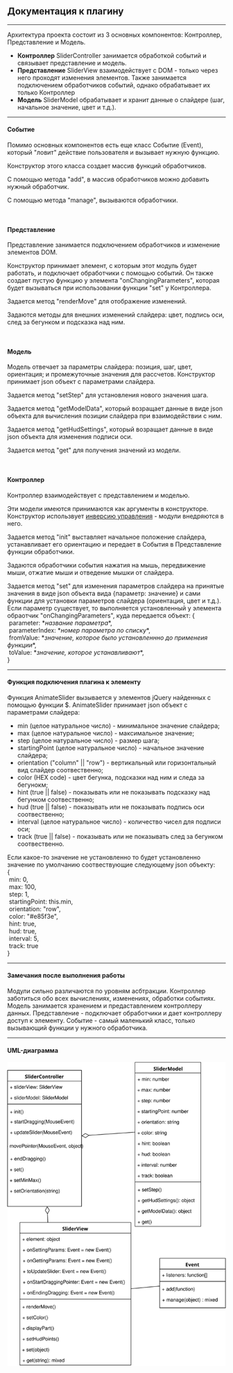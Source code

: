 <p>
<h2>Документация к плагину</h2>
<hr>
Архитектура проекта состоит из 3 основных компонентов: Контроллер, Представление и Модель.
<ul>
<li><b>Контроллер</b> SliderController занимается обработкой событий и связывает представление и модель.</li>
<li><b>Представление</b> SliderView взаимодействует с DOM - только через него проходят изменения элементов. Также занимается подключением обработчиков событий, однако обрабатывает их только Контроллер</li>
<li><b>Модель</b> SliderModel обрабатывает и хранит данные о слайдере (шаг, начальное значение, цвет и т.д.).</li>
</ul>
</p>

<hr>

<p>
<h4>Событие</h4>
Помимо основных компонентов есть еще класс Событие (Event), который "ловит" действие пользователя и вызывает нужную функцию.

Конструктор этого класса создает массив функций обработчиков.

С помощью метода "add", в массив обработчиков можно добавить нужный обработчик.

С помощью метода "manage", вызываются обработчики.
</p>

<br>

<p>
<h4>Представление</h4>
Представление занимается подключением обработчиков и изменение элементов DOM.

Конструктор принимает элемент, с которым этот модуль будет работать, и подключает обработчики с помощью событий. Он также создает пустую функцию у элемента "onChangingParameters", которая будет вызываться при использовании функции "set" у Контроллера.

Задается метод "renderMove" для отображение изменений.

Задаются методы для внешних изменений слайдера: цвет, подпись оси, след за бегунком и подсказка над ним.
</p>

<br>

<p>
<h4>Модель</h4>
Модель отвечает за параметры слайдера: позиция, шаг, цвет, ориентация; и промежуточные значения для рассчетов.
Конструктор принимает json объект с параметрами слайдера.

Задается метод "setStep" для установления нового значения шага.

Задается метод "getModelData", который возращает данные в виде json объекта для вычисления позиции слайдера при взаимодействии с ним.

Задается метод "getHudSettings", который возращает данные в виде json объекта для изменения подписи оси.

Задается метод "get" для получения значений из модели.
</p>

<br>

<p>
<h4>Контроллер</h4>
Контроллер взаимодействует с представлением и моделью.

Эти модели имеются принимаются как аргументы в конструкторе. Конструктор использвует <a href="https://en.wikipedia.org/wiki/Inversion_of_control#Background">инверсию управления</a> - модули внедряются в него.

Задается метод "init" выставляет начальное положение слайдера, устанавливает его ориентацию и передает в События в Представление функции обработчики.

Задаются обработчики события нажатия на мышь, передвижение мыши, отжатие мыши и отведение мышки от слайдера.

Задается метод "set" для изменения параметров слайдера на принятые значения в виде json объекта вида {параметр: значение} и сами функции для установки параметров слайдера (ориентация, цвет и т.д.). Если параметр существует, то выполняется установленный у элемента обраотчик "onChangingParameters", куда передается объект:
{<br>
&nbsp;parameter: \*<i>название параметра</i>\*,<br>
&nbsp;parameterIndex: \*<i>номер параметра по списку</i>\*,<br>
&nbsp;fromValue: \*<i>значение, которое было установленнно до применеия функции</i>\*,<br>
&nbsp;toValue: \*<i>значение, которое устанавливают</i>\*,<br>
}
</p>

<hr>

<p>
<h4>Функция подключения плагина к элементу</h4>
Функция AnimateSlider вызывается у элементов jQuery найденных с помощью функции $. AnimateSlider принимает json объект с параметрами слайдера:
<ul>
	<li>min (целое натуральное число) - минимальное значение слайдера;</li>
	<li>max (целое натуральное число) - максимальное значение;</li>
	<li>step (целое натуральное число) - размер шага;</li>
	<li>startingPoint (целое натуральное число) - начальное значение слайдера;</li>
	<li>orientation ("column" || "row") - вертикальный или горизонтальный вид слайдер соотвественно;</li>
	<li>color (HEX code) - цвет бегунка, подсказки над ним и следа за бегунокм;</li>
	<li>hint (true || false) - показывать или не показывать подсказку над бегунком соотвественно;</li>
	<li>hud (true || false) - показывать или не показывать подпись оси соотвественно;</li>
	<li>interval (целое натуральное число) - количество чисел для подписи оси;</li>
	<li>track (true || false) - показывать или не показывать след за бегунком соотвественно.</li>
</ul>
Если какое-то значение не установленно то будет установленно значение по умолчанию соотвествующие следующему json объекту:<br>
{<br>
&nbsp;min: 0,<br>
&nbsp;max: 100,<br>
&nbsp;step: 1,<br>
&nbsp;startingPoint: this.min,<br>
&nbsp;orientation: "row",<br>
&nbsp;color: "#e85f3e",<br>
&nbsp;hint: true,<br>
&nbsp;hud: true,<br>
&nbsp;interval: 5,<br>
&nbsp;track: true<br>
}
</p>

<hr>

<p>
<h4>Замечания после выполнения работы</h4>
Модули сильно различаются по уровням асбтракции.
Контроллер заботиться обо всех вычислениях, изменениях, обработки событиях.
Модель занимается хранением и предаставлением контроллеру данных.
Представление - подключает обработчики и дает контроллеру доступ к элементу.
Событие - самый маленький класс, только вызывающий функции у нужного обработчика.
</p>

<hr>

<p>
<h4>UML-диаграмма</h4>
<img src="UML.svg">
</p>